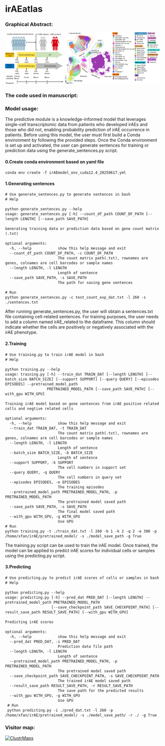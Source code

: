# irAEatlas
### Graphical Abstract:
![image](https://github.com/Jinglab/irAEatlas/blob/main/ForFrontPage0828.png)

### The code used in manuscript:

### Model usage: 
The predictive module is a knowledge-informed model that leverages single-cell transcriptomic data from patients who developed irAEs and those who did not, enabling probability prediction of irAE occurrence in patients.
Before using this model, the user must first build a Conda environment by following the provided steps. Once the Conda environment is set up and activated, the user can generate sentences for training or prediction data using the generate_sentences.py script.
#### 0.Create conda environment based on yaml file 

    conda env create -f irAEmodel_env_cuda12.4_20250617.yml 

#### 1.Generating sentences

    # Use generate_sentences.py to generate sentences in bash 
    # Help
    
    python generate_sentences.py --help
    usage: generate_sentences.py [-h] --count_df_path COUNT_DF_PATH [--length LENGTH] [--save_path SAVE_PATH]
    
    Generating training data or prediction data based on gene count matrix (.txt)
    
    optional arguments:
      -h, --help            show this help message and exit
      --count_df_path COUNT_DF_PATH, -c COUNT_DF_PATH
                            The count matrix path(.txt), rownames are genes, colnames are cell barcodes or sample names
      --length LENGTH, -l LENGTH
                            Length of sentence
      --save_path SAVE_PATH, -s SAVE_PATH
                            The path for saving gene sentences

    # Run
    python generate_sentences.py -c test_count_exp_dat.txt -l 260 -s ./sentences.txt
After running generate_sentences.py, the user will obtain a sentences.txt file containing cell-related sentences. For training purposes, the user needs to add a column named irAE_related to the dataframe. This column should indicate whether the cells are positively or negatively associated with the irAE phenotype.

#### 2.Training

    # Use training.py to train irAE model in bash 
    # Help
    
    python training.py --help
    usage: training.py [-h] --train_dat TRAIN_DAT [--length LENGTH] [--batch_size BATCH_SIZE] [--support SUPPORT] [--query QUERY] [--episodes EPISODES] --pretrained_model_path
                       PRETRAINED_MODEL_PATH [--save_path SAVE_PATH] [--with_gpu WITH_GPU]
    
    Training irAE model based on gene sentences from irAE positive related cells and negtive related cells
    
    optional arguments:
      -h, --help            show this help message and exit
      --train_dat TRAIN_DAT, -t TRAIN_DAT
                            The count matrix path(.txt), rownames are genes, colnames are cell barcodes or sample names
      --length LENGTH, -l LENGTH
                            Length of sentence
      --batch_size BATCH_SIZE, -b BATCH_SIZE
                            Length of sentence
      --support SUPPORT, -k SUPPORT
                            The cell numbers in support set
      --query QUERY, -q QUERY
                            The cell numbers in query set
      --episodes EPISODES, -e EPISODES
                            The training episodes
      --pretrained_model_path PRETRAINED_MODEL_PATH, -p PRETRAINED_MODEL_PATH
                            The pretrained model saved path
      --save_path SAVE_PATH, -s SAVE_PATH
                            The final model saved path
      --with_gpu WITH_GPU, -g WITH_GPU
                            Use GPU
    # Run
    python training.py -t ./train_dat.txt -l 260 -b 1 -k 2 -q 2 -e 300 -p /home/xfan/irAE/pretrained_model/ -s ./model_save_path -g True

The training.py script can be used to train the irAE model. Once trained, the model can be applied to predict irAE scores for individual cells or samples using the predicting.py script.

#### 3.Predicting

    # Use predicting.py to predict irAE scores of cells or samples in bash 
    # Help
    
    python predicting.py --help
    usage: predicting.py [-h] --pred_dat PRED_DAT [--length LENGTH] --pretrained_model_path PRETRAINED_MODEL_PATH
                         [--save_checkpoint_path SAVE_CHECKPOINT_PATH] [--result_save_path RESULT_SAVE_PATH] [--with_gpu WITH_GPU]
    
    Predicting irAE scores
    
    optional arguments:
      -h, --help            show this help message and exit
      --pred_dat PRED_DAT, -i PRED_DAT
                            Prediction data file path
      --length LENGTH, -l LENGTH
                            Length of sentence
      --pretrained_model_path PRETRAINED_MODEL_PATH, -p PRETRAINED_MODEL_PATH
                            The pretrained model saved path
      --save_checkpoint_path SAVE_CHECKPOINT_PATH, -s SAVE_CHECKPOINT_PATH
                            The trained irAE model saved path
      --result_save_path RESULT_SAVE_PATH, -r RESULT_SAVE_PATH
                            The save path for the predicted results
      --with_gpu WITH_GPU, -g WITH_GPU
                            Use GPU
     # Run
     python predicting.py -i ./pred_dat.txt -l 260 -p /home/xfan/irAE/pretrained_model/ -s ./model_save_path/ -r ./ -g True

### Visitor map:

[![ClustrMaps](https://www.clustrmaps.com/map_v2.png?d=m5d_n6k5WRf2qNOJNj2u2MSngBVWuglv1yxE9N32k7Y&cl=ffffff)](https://clustrmaps.com/site/1c6oc)

     
